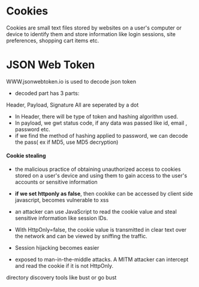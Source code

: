 
# Cookies

Cookies are small text files stored by websites on a user's computer or device to identify them and store information like login sessions, site preferences, shopping cart items etc.



# JSON Web Token

WWW.jsonwebtoken.io  is used to decode json token

- decoded part has 3 parts:

Header, Payload, Signature
All are seperated by a dot

- In Header, there will be type of token and hashing algorithm used.
- In payload, we gwt status code, if any data was passed like id, email , password etc.
- if we find the method of hashing applied to password, we can decode the pass( ex if MD5, use MD5 decryption)



#### Cookie stealing
- the malicious practice of obtaining unauthorized access to cookies stored on a user's device and using them to gain access to the user's accounts or sensitive information


- __if we set httponly as false__, then cookike can be accessed by client side javascript, becomes vulnerable to xss
- an attacker can use JavaScript to read the cookie value and steal sensitive information like session IDs.
- With HttpOnly=false, the cookie value is transmitted in clear text over the network and can be viewed by sniffing the traffic.
- Session hijacking becomes easier
- exposed to man-in-the-middle attacks. A MITM attacker can intercept and read the cookie if it is not HttpOnly.

directory discovery tools like bust or go bust